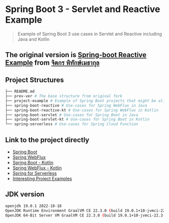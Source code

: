 # Spring Boot 3 - Servlet and Reactive Example

> Example of Spring Boot 3 use cases in Servlet and Reactive including Java and Kotlin

## The original version is [Spring-boot Reactive Example](https://github.com/jittagornp/spring-boot-reactive-example) from [จิตกร พิทักษ์เมธากุล](https://www.jittagornp.me/)

## Project Structures

```bash
├── README.md
├── prev-ver # The base structure from original fork
├── project-example # Example of Spring Boot projects that might be aligned to real world scenarios
├── spring-boot-reactive # Use-cases for Spring WebFlux in Java
├── spring-boot-reactive-kt # Use-cases for Spring WebFlux in Kotlin
├── spring-boot-servlet # Use-cases for Spring Boot in Java
├── spring-boot-servlet-kt # Use-cases for Spring Boot in Kotlin
└── spring-serverless # Use-cases for Spring Cloud Function
```

## Link to the project directly

- [Spring Boot](https://github.com/marttp/spring-boot-3-example-incl-reactive/tree/main/spring-boot-servlet)
- [Spring WebFlux](https://github.com/marttp/spring-boot-3-example-incl-reactive/tree/main/spring-boot-reactive)
- [Spring Boot - Kotlin](https://github.com/marttp/spring-boot-3-example-incl-reactive/tree/main/spring-boot-servlet-kt)
- [Spring WebFlux - Kotlin](https://github.com/marttp/spring-boot-3-example-incl-reactive/tree/main/spring-boot-reactive-kt)
- [Spring for Serverless](https://github.com/marttp/spring-boot-3-example-incl-reactive/tree/main/spring-serverless)
- [Interesting Project Examples](https://github.com/marttp/spring-boot-3-example-incl-reactive/tree/main/project-example)

## JDK version

```bash
openjdk 19.0.1 2022-10-18
OpenJDK Runtime Environment GraalVM CE 22.3.0 (build 19.0.1+10-jvmci-22.3-b08)
OpenJDK 64-Bit Server VM GraalVM CE 22.3.0 (build 19.0.1+10-jvmci-22.3-b08, mixed mode, sharing)
```
